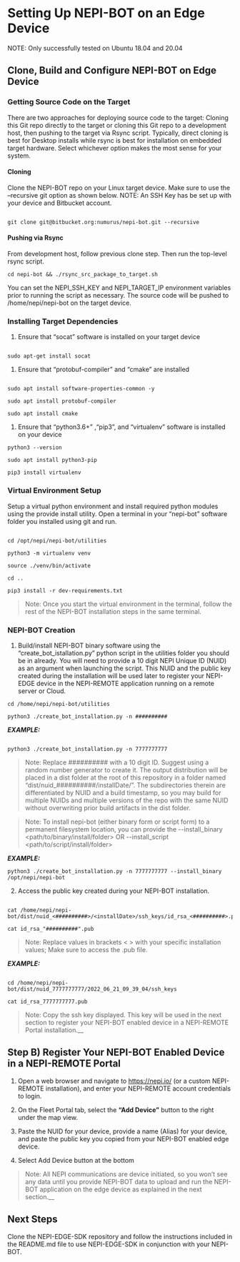 # Setting Up NEPI-BOT on an Edge Device

NOTE: Only successfully tested on Ubuntu 18.04 and 20.04

## Clone, Build and Configure NEPI-BOT on Edge Device
### Getting Source Code on the Target
There are two approaches for deploying source code to the target: Cloning this Git repo directly to the target or cloning this Git repo to a development host, then pushing to the target via Rsync script. Typically, direct cloning is best for Desktop installs while rsync is best for installation on embedded target hardware. Select whichever option makes the most sense for your system.
#### Cloning
Clone the NEPI-BOT repo on your Linux target device. Make sure to use the –recursive git option as shown below. NOTE: An SSH Key has be set up with your device and Bitbucket account.

```

git clone git@bitbucket.org:numurus/nepi-bot.git --recursive

```
#### Pushing via Rsync
From development host, follow previous clone step. Then run the top-level rsync script.

```
cd nepi-bot && ./rsync_src_package_to_target.sh
```
You can set the NEPI_SSH_KEY and NEPI_TARGET_IP environment variables prior to running the script as necessary. The source code will be pushed to 
/home/nepi/nepi-bot
on the target device.

### Installing Target Dependencies

1. Ensure that “socat” software is installed on your target device

```

sudo apt-get install socat

```

1. Ensure that “protobuf-compiler” and “cmake” are installed

```

sudo apt install software-properties-common -y

sudo apt install protobuf-compiler

sudo apt install cmake

```

1. Ensure that “python3.6+” ,“pip3”, and “virtualenv” software is installed on your device

```
python3 --version

sudo apt install python3-pip

pip3 install virtualenv

```
### Virtual Environment Setup

Setup a virtual python environment and install required python modules using the provide install utility. Open a terminal in your “nepi-bot” software folder you installed using git and run.

```

cd /opt/nepi/nepi-bot/utilities

python3 -m virtualenv venv

source ./venv/bin/activate

cd ..

pip3 install -r dev-requirements.txt

```

>Note: Once you start the virtual environment in the terminal, follow the rest of the NEPI-BOT installation steps in the same terminal.

### NEPI-BOT Creation
1) Build/install NEPI-BOT binary software using the “create_bot_istallation.py” python script in the utilities folder you should be in already. You will need to provide a 10 digit NEPI Unique ID (NUID) as an argument when launching the script. This NUID and the public key created during the installation will be used later to register your NEPI-EDGE device in the NEPI-REMOTE application running on a remote server or Cloud.

```
cd /home/nepi/nepi-bot/utilities

python3 ./create_bot_installation.py -n ##########

```

***EXAMPLE:***

```

python3 ./create_bot_installation.py -n 7777777777

```

> Note: Replace ########## with a 10 digit ID. Suggest using a random number generator to create it. The output distribution will be placed in a dist folder at the root of this repository in a folder named “dist/nuid_##########/installDate/”. The subdirectories therein are differentiated by NUID and a build timestamp, so you may build for multiple NUIDs and multiple versions of the repo with the same NUID without overwriting prior build artifacts in the dist folder.

> Note: To install nepi-bot (either binary form or script form) to a permanent filesystem location, you can provide the 
  --install_binary <path/to/binary/install/folder> OR
  --install_script <path/to/script/install/folder>

  ***EXAMPLE:***
  ```
  python3 ./create_bot_installation.py -n 7777777777 --install_binary /opt/nepi/nepi-bot
  ```



2) Access the public key created during your NEPI-BOT installation.

```

cat /home/nepi/nepi-bot/dist/nuid_<##########>/<installDate>/ssh_keys/id_rsa_<##########>.pub

cat id_rsa_"##########".pub

```

>Note: Replace values in brackets < > with your specific installation values; Make sure to access the .pub file.



***EXAMPLE:***

```

cd /home/nepi/nepi-bot/dist/nuid_7777777777/2022_06_21_09_39_04/ssh_keys

cat id_rsa_7777777777.pub

```

>Note: Copy the ssh key displayed. This key will be used in the next section to register your NEPI-BOT enabled device in a NEPI-REMOTE Portal installation.__



## Step B) Register Your NEPI-BOT Enabled Device in a NEPI-REMOTE Portal



1) Open a web browser and navigate to https://nepi.io/ (or a custom NEPI-REMOTE installation), and enter your NEPI-REMOTE account credentials to login.

2) On the Fleet Portal tab, select the **“Add Device”** button to the right under the map view.

3) Paste the NUID for your device, provide a name (Alias) for your device, and paste the public key you copied from your NEPI-BOT enabled edge device.

4) Select Add Device button at the bottom



>Note: All NEPI communications are device initiated, so you won’t see any data until you provide NEPI-BOT data to upload and run the NEPI-BOT application on the edge device as explained in the next section.__

## Next Steps
Clone the NEPI-EDGE-SDK repository and follow the instructions  included in the README.md file to use NEPI-EDGE-SDK in conjunction with your NEPI-BOT.
